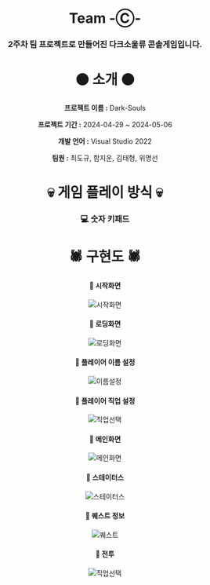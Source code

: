 
<div align="center"> 
  
# Team -Ⓒ-


<div align="center"> 
  
### 2주차 팀 프로젝트로 만들어진 다크소울류 콘솔게임입니다.
  
#
<div align="center"> 

# ⚫ 소개 ⚫

  
</div>
<div align="center"> 
  
**프로젝트 이름 :** Dark-Souls
  </div>
<div align="center"> 
  
**프로젝트 기간 :** 2024-04-29 ~ 2024-05-06
  </div>
<div align="center"> 
  
**개발 언어 :** Visual Studio 2022
  </div>
<div align="center"> 
  
**팀원 :** 최도규, 함지운, 김태형, 위명선
  </div>
<div align="center"> 
  
# 💀 게임 플레이 방식 💀

<div align="center"> 
  
### 💻 숫자 키패드

#

# 🕷️ 구현도 🕷️

#### 🏴󠁡󠁴󠀱󠁿 시작화면
![시작화면](https://github.com/ErmaelStarius/-Team-C-/assets/167074990/70906125-088e-43fb-973b-51ad5c10f6d8)
#### 🏴󠁡󠁴󠀱󠁿 로딩화면
![로딩화면](https://github.com/ErmaelStarius/-Team-C-/assets/167074990/cceac68b-4c3d-42a2-b170-8ded10166f54)
#### 🏴󠁡󠁴󠀱󠁿 플레이어 이름 설정
![이름설정](https://github.com/ErmaelStarius/-Team-C-/assets/167074990/c4259008-1433-4c8c-bf04-9ab479fdcb78)
#### 🏴󠁡󠁴󠀱󠁿 플레이어 직업 설정
![직업선택](https://github.com/ErmaelStarius/-Team-C-/assets/167074990/8f28987a-3a39-47c3-b0d3-3a735fe7ead9)
#### 🏴󠁡󠁴󠀱󠁿 메인화면
![메인화면](https://github.com/ErmaelStarius/-Team-C-/assets/167074990/b1aee424-12ff-4b44-b95e-64b84091f3a5)
#### 🏴󠁡󠁴󠀱󠁿 스테이터스
![스테이터스](https://github.com/ErmaelStarius/-Team-C-/assets/167074990/aecc5770-45e7-4a41-96c3-22167f8ae6cd)
#### 🏴󠁡󠁴󠀱󠁿 퀘스트 정보
![퀘스트](https://github.com/ErmaelStarius/-Team-C-/assets/167074990/26a1a26c-4243-4c91-a78f-032591fcd8dd)
#### 🏴󠁡󠁴󠀱󠁿 전투
![직업선택](https://github.com/ErmaelStarius/-Team-C-/assets/167074990/8f28987a-3a39-47c3-b0d3-3a735fe7ead9)
